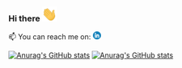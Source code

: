 ### Hi there <img src="https://github.com/LarryJunior21/larryjunior21/blob/911881bbf0af88d8688a0d166b67adfa8ed8d366/wave.gif" width="30px">

📫 You can reach me on: [![LinkedIn][1.1]][1]

[1.1]: https://github.com/LarryJunior21/larryjunior21/blob/dfac4a39ee5524218ad88d24c8f59b1beeee45ae/linkedin.png
[1]: https://www.linkedin.com/in/larryjunior2121/

[![Anurag's GitHub stats](https://github-readme-stats.vercel.app/api?username=larryjunior21)](https://github.com/anuraghazra/github-readme-stats)
[![Anurag's GitHub stats](https://github-readme-stats.vercel.app/api/top-langs/?username=larryjunior21&hide=java,html,tex&title_color=ffffff&text_color=c9cacc&icon_color=2bbc8a&bg_color=1d1f21)](https://github.com/anuraghazra/github-readme-stats)



<!--
**LarryJunior21/larryjunior21** is a ✨ _special_ ✨ repository because its `README.md` (this file) appears on your GitHub profile.

Here are some ideas to get you started:

- 🔭 I’m currently working on ...
- 🌱 I’m currently learning ...
- 👯 I’m looking to collaborate on ...
- 🤔 I’m looking for help with ...
- 💬 Ask me about ...
- 
- 😄 Pronouns: ...
- ⚡ Fun fact: ...
-->
